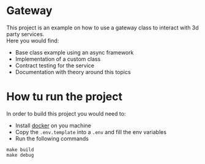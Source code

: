 # Gateway

This project is an example on how to use a gateway class to interact with 3d party services.  
Here you would find:  
- Base class example using an async framework 
- Implementation of a custom class
- Contract testing for the service
- Documentation with theory around this topics

# How tu run the project
In order to build this project you would need to:
- Install [docker](https://docs.docker.com/engine/install/) on you machine
- Copy the `.env.template` into a `.env` and fill the env variables
- Run the following commands
```shell
make build
make debug
```